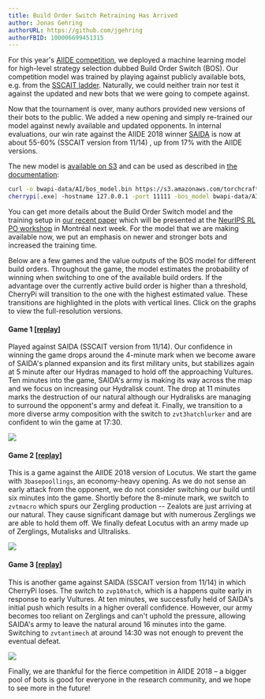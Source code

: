 ```yaml
---
title: Build Order Switch Retraining Has Arrived
author: Jonas Gehring
authorURL: https://github.com/jgehring
authorFBID: 100006699451315
---
```


For this year's [AIIDE competition](https://www.cs.mun.ca/~dchurchill/starcraftaicomp/2018), we deployed a machine learning model for high-level strategy selection dubbed Build Order Switch (BOS).
Our competition model was trained by playing against publicly available bots, e.g. from the [SSCAIT ladder](https://sscaitournament.com/).
Naturally, we could neither train nor test it against the updated and new bots that we were going to compete against.

Now that the tournament is over, many authors provided new versions of their bots to the public.
We added a new opening and simply re-trained our model against newly available and updated opponents.
In internal evaluations, our win rate against the AIIDE 2018 winner [SAIDA](https:/sscaitournament.com/index.php?action=botDetails&bot=SAIDA) is now at about 55-60% (SSCAIT version from 11/14) , up from 17% with the AIIDE versions.

The new model is [available on S3](https://s3.amazonaws.com/torchcraftai/models/1.0/bos_model_20181128.bin) and can be used as described in [the documentation](docs/play-games.html):
```bash
curl -o bwapi-data/AI/bos_model.bin https://s3.amazonaws.com/torchcraftai/models/1.0/bos_model_20181128.bin
cherrypi[.exe] -hostname 127.0.0.1 -port 11111 -bos_model bwapi-data/AI/bos_model.bin -bp_model bwapi-data/AI/bp_model.bin
```

You can get more details about the Build Order Switch model and the training setup in [our recent paper](https://arxiv.org/abs/1811.08568) which will be presented at the [NeurIPS RL PO workshop](https://sites.google.com/site/rlponips2018) in Montréal next week.
For the model that we are making available now, we put an emphasis on newer and stronger bots and increased the training time.

Below are a few games and the value outputs of the BOS model for different build orders.
Throughout the game, the model estimates the probability of winning when switching to one of the available build orders.
If the advantage over the currently active build order is higher than a threshold, CherryPi will transition to the one with the highest estimated value.
These transitions are highlighted in the plots with vertical lines.
Click on the graphs to view the full-resolution versions.

#### Game 1 [[replay](https://s3.amazonaws.com/torchcraftai/assets/bos-game1.rep)]

Played against SAIDA (SSCAIT version from 11/14).
Our confidence in winning the game drops around the 4-minute mark when we become aware of SAIDA's planned expansion and its first military units, but stabilizes again at 5 minute after our Hydras managed to hold off the approaching Vultures.
Ten minutes into the game, SAIDA's army is making its way across the map and we focus on increasing our Hydralisk count.
The drop at 11 minutes marks the destruction of our natural although our Hydralisks are managing to surround the opponent's army and defeat it.
Finally, we transition to a more diverse army composition with the switch to `zvt3hatchlurker` and are confident to win the game at 17:30.

<a href="/TorchCraftAI/blog/assets/bos-game1.svg">
<img src="/TorchCraftAI/blog/assets/bos-game1.svg"/>
</a>

#### Game 2 [[replay](https://s3.amazonaws.com/torchcraftai/assets/bos-game2.rep)]

This is a game against the AIIDE 2018 version of Locutus.
We start the game with `3basepoollings`, an economy-heavy opening.
As we do not sense an early attack from the opponent, we do not consider switching our build until six minutes into the game.
Shortly before the 8-minute mark, we switch to `zvtmacro` which spurs our Zergling production -- Zealots are just arriving at our natural.
They cause significant damage but with numerous Zerglings we are able to hold them off.
We finally defeat Locutus with an army made up of Zerglings, Mutalisks and Ultralisks.

<a href="/TorchCraftAI/blog/assets/bos-game2.svg">
<img src="/TorchCraftAI/blog/assets/bos-game2.svg"/>
</a>

#### Game 3 [[replay](https://s3.amazonaws.com/torchcraftai/assets/bos-game3.rep)]

This is another game against SAIDA (SSCAIT version from 11/14) in which CherryPi loses.
The switch to `zvp10hatch`, which is a  happens quite early in response to early Vultures.
At ten minutes, we successfully held of SAIDA's initial push which results in a higher overall confidence.
However, our army becomes too reliant on Zerglings and can't uphold the pressure, allowing SAIDA's army to leave the natural around 16 minutes into the game.
Switching to `zvtantimech` at around 14:30 was not enough to prevent the eventual defeat.

<a href="/TorchCraftAI/blog/assets/bos-game3.svg">
<img src="/TorchCraftAI/blog/assets/bos-game3.svg"/>
</a>

Finally, we are thankful for the fierce competition in AIIDE 2018 – a bigger pool of bots is good for everyone in the research community, and we hope to see more in the future!
